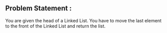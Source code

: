 Problem Statement :
-------------------
You are given the head of a Linked List. You have to move the last element to the front of the Linked List and return the list.
